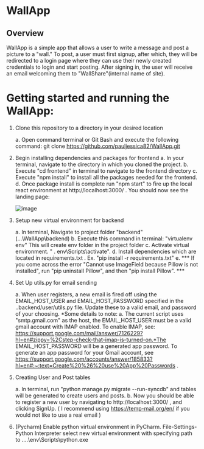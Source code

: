 # WallApp


## Overview

WallApp is a simple app that allows a user to write a message and post a picture to a "wall." To post, a user must first signup, after which, they will be redirected to 
a login page where they can use their newly created credentials to login and start posting. After signing in, the user will receive an email welcoming them to "WallShare"(internal name of site).

# Getting started and running the WallApp:

1. Clone this repository to a directory in your desired location
   
   a. Open command terminal or Git Bash and execute the following command: 
      git clone https://github.com/pauljessica82/WallApp.git
      
2. Begin installing dependencies and packages for frontend
   a. In your terminal, navigate to the directory in which you cloned the project.
   b. Execute "cd frontend" in terminal to navigate to the frontend directory
   c. Execute "npm install" to install all the packages needed for the frontend.
   d. Once package install is complete run "npm start" to fire up the local react environment at http://localhost:3000/ . You should now see the landing page: 
   
   ![image](https://user-images.githubusercontent.com/51688932/192004803-4cf6f213-9af1-43f5-94c2-9cabf2b0946c.png)


5. Setup new virtual environment for backend 

   a. In terminal, Navigate to project folder "backend" (...\WallApp\backend)
   b. Execute this command in terminal: "virtualenv env" This will create env folder in the project folder
   c. Activate virtual environment. " . env\Scripts\activate".
   d. Install dependencies which are located in requirements.txt .
      Ex. "pip install -r requirements.txt"
   e. *** If you come across the error "Cannot use ImageField because Pillow is not installed", run "pip uninstall Pillow", and then "pip install Pillow". ***
   
6. Set Up utils.py for email sending

   a. When user registers, a new email is fired off using the EMAIL_HOST_USER and EMAIL_HOST_PASSWORD specified in the ..backend/user/utils.py file. Update these            to a valid email, and password of your choosing.  *Some details to note: 
            a. The current script uses "smtp.gmail.com" as the host, the EMAIL_HOST_USER must be a valid gmail account with IMAP enabled. To enable IMAP, see:                      https://support.google.com/mail/answer/7126229?hl=en#zippy=%2Cstep-check-that-imap-is-turned-on.*The EMAIL_HOST_PASSWORD will be a generated             app password. To generate an app password for your Gmail account, see https://support.google.com/accounts/answer/185833?hl=en#:~:text=Create%20%26%20use%20App%20Passwords . 
   
7. Creating User and Post tables

   a. In terminal, run "python manage.py migrate --run-syncdb" and tables will be generated to create users and posts.
   b. Now you should be able to register a new user by navigating to http://localhost:3000/ , and clicking SignUp. ( I recommend using https://temp-mail.org/en/ if you would not like to use a real email ) 
            

6. (Pycharm) Enable python virtual environment in PyCharm. File-Settings-Python Interpreter select new virtual environment with 
   specifying path to ....\env\Scripts\python.exe
